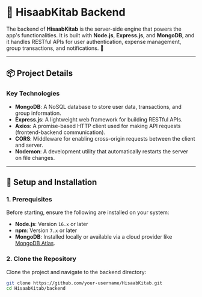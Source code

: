 # 🚀 HisaabKitab Backend

The backend of **HisaabKitab** is the server-side engine that powers the app's functionalities. It is built with **Node.js**, **Express.js**, and **MongoDB**, and it handles RESTful APIs for user authentication, expense management, group transactions, and notifications. 🔧

---

## **📦 Project Details**

### **Key Technologies**
- **MongoDB**: A NoSQL database to store user data, transactions, and group information.
- **Express.js**: A lightweight web framework for building RESTful APIs.
- **Axios**: A promise-based HTTP client used for making API requests (frontend-backend communication).
- **CORS**: Middleware for enabling cross-origin requests between the client and server.
- **Nodemon**: A development utility that automatically restarts the server on file changes.

---

## **🔧 Setup and Installation**

### **1. Prerequisites**
Before starting, ensure the following are installed on your system:
- **Node.js**: Version `16.x` or later
- **npm**: Version `7.x` or later
- **MongoDB**: Installed locally or available via a cloud provider like [MongoDB Atlas](https://www.mongodb.com/cloud/atlas).

### **2. Clone the Repository**
Clone the project and navigate to the backend directory:
```bash
git clone https://github.com/your-username/HisaabKitab.git
cd HisaabKitab/backend
